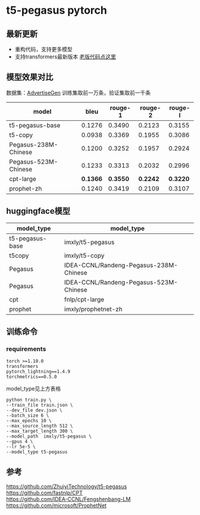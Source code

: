 # t5-pegasus pytorch
## 最新更新
- 重构代码，支持更多模型
- 支持transformers最新版本
[老版代码点这里](https://github.com/renmada/t5-pegasus-pytorch/tree/legacy)
## 模型效果对比
数据集：[AdvertiseGen](https://www.luge.ai/#/luge/dataDetail?id=10)
训练集取前一万条，验证集取前一千条

| model                | bleu        | rouge-1       | rouge-2      | rouge-l      |
|----------------------|-------------|---------------|--------------|--------------|
| t5-pegasus-base      | 0.1276      | 0.3490        | 0.2123       | 0.3155       |
| t5-copy              | 0.0938      | 0.3369        | 0.1955       | 0.3086       |
| Pegasus-238M-Chinese | 0.1200      | 0.3252        | 0.1957       | 0.2924       |
| Pegasus-523M-Chinese | 0.1233      | 0.3313        | 0.2032       | 0.2996       |
| cpt-large            |  **0.1366** | **0.3550**    | **0.2242**   | **0.3220**   |
| prophet-zh           | 0.1240      | 0.3419        | 0.2109       | 0.3107       |

## huggingface模型

| model_type	      | model_type                             |
|------------------|----------------------------------------|
| t5-pegasus-base  | imxly/t5-pegasus                       |
| t5copy           | imxly/t5-copy                          |
| Pegasus          | IDEA-CCNL/Randeng-Pegasus-238M-Chinese |
| Pegasus          | IDEA-CCNL/Randeng-Pegasus-523M-Chinese |
| cpt              | fnlp/cpt-large                         |
| prophet          | imxly/prophetnet-zh                    |


## 训练命令
### requirements
```
torch >=1.10.0
transformers
pytorch_lightning==1.4.9
torchmetrics==0.5.0
```
model_type见上方表格
```shell
python train.py \
--train_file train.json \
--dev_file dev.json \
--batch_size 6 \
--max_epochs 10 \
--max_source_length 512 \
--max_target_length 300 \
--model_path  imxly/t5-pegasus \
--gpus 4 \
--lr 5e-5 \
--model_type t5-pegasus
```
## 参考
https://github.com/ZhuiyiTechnology/t5-pegasus  
https://github.com/fastnlp/CPT  
https://github.com/IDEA-CCNL/Fengshenbang-LM  
https://github.com/microsoft/ProphetNet


